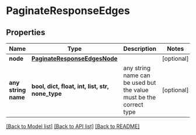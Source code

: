 # PaginateResponseEdges


## Properties
Name | Type | Description | Notes
------------ | ------------- | ------------- | -------------
**node** | [**PaginateResponseEdgesNode**](PaginateResponseEdgesNode.md) |  | [optional] 
**any string name** | **bool, dict, float, int, list, str, none_type** | any string name can be used but the value must be the correct type | [optional]

[[Back to Model list]](../README.md#documentation-for-models) [[Back to API list]](../README.md#documentation-for-api-endpoints) [[Back to README]](../README.md)


